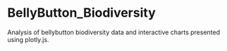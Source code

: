# BellyButton_Biodiversity
Analysis of bellybutton biodiversity data and interactive charts presented using plotly.js.
